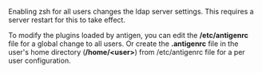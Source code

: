 Enabling zsh for all users changes the ldap server settings.
This requires a server restart for this to take effect.

To modify the plugins loaded by antigen, you can edit the **/etc/antigenrc** file for a global change to all users.
Or create the **.antigenrc** file in the user's home directory (**/home/&lt;user&gt;**) from /etc/antigenrc file for a per user configuration.
